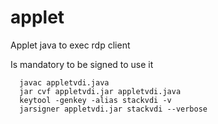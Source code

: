 applet
======

Applet java to exec rdp client

Is mandatory to be signed to use it 

```
  javac appletvdi.java 
  jar cvf appletvdi.jar appletvdi.java
  keytool -genkey -alias stackvdi -v
  jarsigner appletvdi.jar stackvdi --verbose
```

